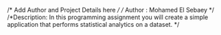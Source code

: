 /* Add Author and Project Details here */
/* Author :	Mohamed El Sebaey */
/*Description: 	In this programming assignment you will create a simple application that performs statistical analytics on a dataset. */
